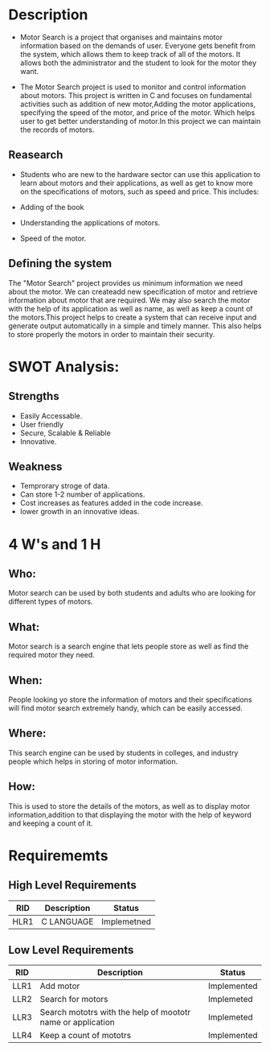 # Description
* Motor Search is a project that organises and maintains motor information based on the demands of user. Everyone gets benefit from the system, which allows them to keep track of all of the motors. It allows both the administrator and the student to look for the motor they want.

* The Motor Search project is used to monitor and control information about motors. This project is written in C and focuses on fundamental activities such as addition of new motor,Adding the motor applications, specifying the speed of the motor, and price of the motor. Which helps user to get better understanding of motor.In this project we can maintain the records of motors.

## Reasearch 
* Students who are new to the hardware sector can use this application to learn about motors and their applications, as well as get to know more on the specifications of motors, such as speed and price. This includes:

* Adding of the book
* Understanding the applications of motors.
* Speed of the motor.


## Defining the system 
The "Motor Search" project provides us minimum information we need about the motor. We can createadd new specification of motor and retrieve information about motor that are required. We may also search the motor with the help of its application as well as name, as well as keep a count of the motors.This project helps to create a system that can receive input and generate output automatically in a simple and timely manner. This also helps to store properly the motors in order to maintain their security.


# SWOT Analysis:
## Strengths 
* Easily Accessable.
* User friendly
* Secure, Scalable & Reliable
* Innovative.

## Weakness
* Temprorary stroge of data.
* Can store 1-2 number of applications.
* Cost increases as features added in the code increase.
* lower growth in an innovative ideas.




# 4 W's and 1 H 

## Who:
Motor search can be used by both students and adults who are looking for different types of motors.
 
## What:
Motor search is a search engine that lets people store as well as find the required motor they need.

## When:
People looking yo store the information of motors and their specifications will find motor search extremely handy, which can be easily accessed.

## Where:
This search engine can be used by students in colleges, and industry people which helps in storing of motor information.

## How:
This is used to store the details of the motors, as well as to display motor information,addition to that displaying the motor with the help of keyword and keeping a count of it.

# Requirememts

## High Level Requirements

|RID | Description  |Status     | 
|----|--------------|-----------|
|HLR1|C LANGUAGE    |Implemetned|



## Low Level Requirements 

|RID | Description                                               |Status       | 
|----|-----------------------------------------------------------|-------------|
|LLR1|Add motor                                                  | Implemented |
|LLR2|Search for motors                                          |Implemeted   |
|LLR3|Search mototrs with the help of moototr name or application|Implemeted   |
|LLR4| Keep a count of mototrs                                   |Implemented  |

